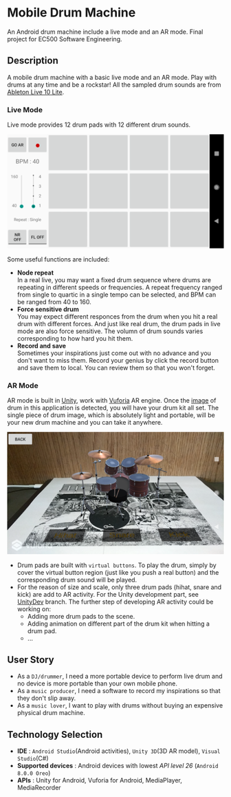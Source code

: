 # Mobile Drum Machine
An Android drum machine include a live mode and an AR mode. Final project for EC500 Software Engineering.
## Description
A mobile drum machine with a basic live mode and an AR mode. Play with drums at any time and be a rockstar! All the sampled drum sounds are from [Ableton Live 10 Lite](https://www.ableton.com/en/products/live-lite/). 
### Live Mode
Live mode provides 12 drum pads with 12 different drum sounds.   
   
![](https://github.com/ZeyuKeithFu/Drum500/blob/master/assets/liveMode.png)   
   
Some useful functions are included:
* **Node repeat**   
In a real live, you may want a fixed drum sequence where drums are repeating in different speeds or frequencies. A repeat frequency ranged from single to quartic in a single tempo can be selected, and BPM can be ranged from 40 to 160.
* **Force sensitive drum**   
You may expect different responces from the drum when you hit a real drum with different forces. And just like real drum, the drum pads in live mode are also force sensitive. The volumn of drum sounds varies corresponding to how hard you hit them.
* **Record and save**   
Sometimes your inspirations just come out with no advance and you don't want to miss them. Record your genius by click the record button and save them to local. You can review them so that you won't forget.   
   
   
### AR Mode
AR mode is built in [Unity](https://unity.com/), work with [Vuforia](https://developer.vuforia.com/) AR engine. Once the [image](https://github.com/ZeyuKeithFu/Drum500/blob/master/assets/drum1.jpg) of drum in this application is detected, you will have your drum kit all set. The single piece of drum image, which is absolutely light and portable, will be your new drum machine and you can take it anywhere.  

![](https://github.com/ZeyuKeithFu/Drum500/blob/master/assets/ARmode.png)   

* Drum pads are built with ```virtual buttons```. To play the drum, simply by cover the virtual button region (just like you push a real button) and the corresponding drum sound will be played.   
* For the reason of size and scale, only three drum pads (hihat, snare and kick) are add to AR activity. For the Unity development part, see [UnityDev](https://github.com/ZeyuKeithFu/Drum500/tree/UnityDev) branch. The further step of developing AR activity could be working on:
   + Adding more drum pads to the scene.
   + Adding animation on different part of the drum kit when hitting a drum pad.
   + ...
 
   
## User Story
* As a ```DJ/drummer```, I need a more portable device to perform live drum and no device is more portable than your own mobile phone.
* As a ```music producer```, I need a software to record my inspirations so that they don't slip away.
* As a ```music lover```, I want to play with drums without buying an expensive physical drum machine.
   
## Technology Selection
* **IDE** : ```Android Studio```(Android activities), ```Unity 3D```(3D AR model), ```Visual Studio```(C#)
* **Supported devices** : Android devices with lowest *API level 26* (```Android 8.0.0 Oreo```)
* **APIs** : Unity for Android, Vuforia for Android, MediaPlayer, MediaRecorder
